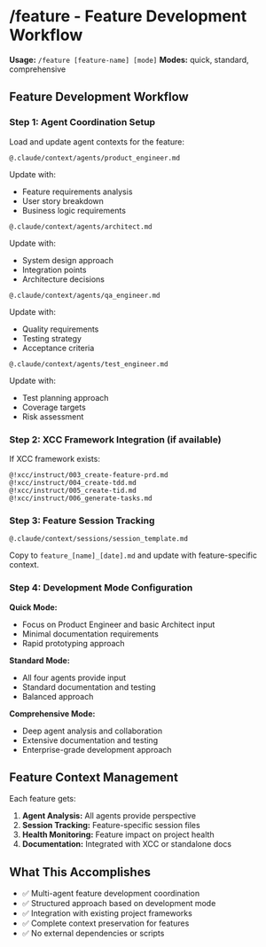 # /feature - Feature Development Workflow

**Usage:** `/feature [feature-name] [mode]`
**Modes:** quick, standard, comprehensive

## Feature Development Workflow

### Step 1: Agent Coordination Setup

Load and update agent contexts for the feature:

```
@.claude/context/agents/product_engineer.md
```

Update with:

- Feature requirements analysis
- User story breakdown
- Business logic requirements

```
@.claude/context/agents/architect.md
```

Update with:

- System design approach
- Integration points
- Architecture decisions

```
@.claude/context/agents/qa_engineer.md
```

Update with:

- Quality requirements
- Testing strategy
- Acceptance criteria

```
@.claude/context/agents/test_engineer.md
```

Update with:

- Test planning approach
- Coverage targets
- Risk assessment

### Step 2: XCC Framework Integration (if available)

If XCC framework exists:

```
@!xcc/instruct/003_create-feature-prd.md
@!xcc/instruct/004_create-tdd.md
@!xcc/instruct/005_create-tid.md
@!xcc/instruct/006_generate-tasks.md
```

### Step 3: Feature Session Tracking

```
@.claude/context/sessions/session_template.md
```

Copy to `feature_[name]_[date].md` and update with feature-specific context.

### Step 4: Development Mode Configuration

**Quick Mode:**

- Focus on Product Engineer and basic Architect input
- Minimal documentation requirements
- Rapid prototyping approach

**Standard Mode:**

- All four agents provide input
- Standard documentation and testing
- Balanced approach

**Comprehensive Mode:**

- Deep agent analysis and collaboration
- Extensive documentation and testing
- Enterprise-grade development approach

## Feature Context Management

Each feature gets:

1. **Agent Analysis:** All agents provide perspective
2. **Session Tracking:** Feature-specific session files
3. **Health Monitoring:** Feature impact on project health
4. **Documentation:** Integrated with XCC or standalone docs

## What This Accomplishes

- ✅ Multi-agent feature development coordination
- ✅ Structured approach based on development mode
- ✅ Integration with existing project frameworks
- ✅ Complete context preservation for features
- ✅ No external dependencies or scripts
